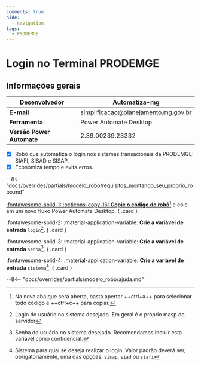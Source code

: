 ```yaml
---
comments: true
hide:
  - navigation
tags:
  - PRODEMGE
---
```


# Login no Terminal PRODEMGE


## Informações gerais

| **Desenvolvedor**| Automatiza-mg  |
| ----------- | ------------------------------------ |
| **E-mail**       | simplificacao@planejamento.mg.gov.br|
| **Ferramenta**    | Power Automate Desktop |
| **Versão Power Automate**    | 2.39.00239.23332 |

- [x] Robô que automatiza o login nos sistemas transacionais da PRODEMGE: SIAFI, SISAD e SISAP.
- [x] Economiza tempo e evita erros.

--8<-- "docs/overrides/partials/modelo_robo/requisitos_montando_seu_proprio_robo.md"

<div class="grid" markdown>

[:fontawesome-solid-1: :octicons-copy-16: __Copie o código do robô__](https://raw.githubusercontent.com/automatiza-mg/biblioteca-de-robos/main/robos/site/login_terminal_prodemge.txt)[^1] e cole em um novo fluxo Power Automate Desktop.
{ .card }

:fontawesome-solid-2: :material-application-variable: __Crie a variável de entrada__ `login`[^2].
{ .card }

:fontawesome-solid-3: :material-application-variable: __Crie a variável de entrada__ `senha`[^3].
{ .card }

:fontawesome-solid-4: :material-application-variable: __Crie a variável de entrada__ `sistema`[^4].
{ .card }

</div>

--8<-- "docs/overrides/partials/modelo_robo/ajuda.md"

[^1]: Na nova aba que será aberta, basta apertar ++ctrl+a++ para selecionar todo código e ++ctrl+c++ para copiar.
[^2]: Login do usuário no sistema desejado. Em geral é o próprio masp do servidor
[^3]: Senha do usuário no sistema desejado. Recomendamos incluir esta variável como confidencial.
[^4]: Sistema para qual se deseja realizar o login. Valor padrão deverá ser, obrigatoriamente, uma das opções: `sisap`, `siad` ou `siafi`
